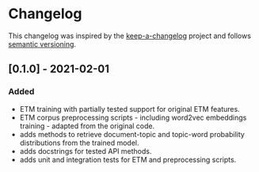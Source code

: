 # Changelog

This changelog was inspired by the [keep-a-changelog](https://github.com/olivierlacan/keep-a-changelog) project and follows [semantic versioning](https://semver.org).

## [0.1.0] - 2021-02-01

### Added

- ETM training with partially tested support for original ETM features.
- ETM corpus preprocessing scripts - including word2vec embeddings training - adapted from the original code.
- adds methods to retrieve document-topic and topic-word probability distributions from the trained model.
- adds docstrings for tested API methods.
- adds unit and integration tests for ETM and preprocessing scripts.

